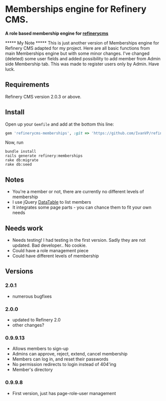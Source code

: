 # Memberships engine for Refinery CMS.

__A role based membership engine for [refinerycms](http://refinerycms.com)__

***** My Note *****
This is just another version of Memberships engine for Refinery CMS adapted for my project.
Here are all basic functions from main Memberships engine but with some minor changes. 
I've changed (deleted) some user fields and added possibility to add member from Admin side Membership tab.
This was made to register users only by Admin.
Have luck.


## Requirements

Refinery CMS version 2.0.3 or above.

## Install

Open up your ``Gemfile`` and add at the bottom this line:

```ruby
gem 'refinerycms-memberships', :git => 'https://github.com/IvanVP/refinerycms_membership.git', :branch => 'master'
```

Now, run 

    bundle install
    rails generate refinery:memberships
    rake db:migrate
    rake db:seed


## Notes

* You're a member or not, there are currently no different levels of membership
* I use jQuery [DataTable](http://www.datatables.net/index) to list members
* It integrates some page parts - you can chance them to fit your own needs

## Needs work

* Needs testing!  I had testing in the first version.  Sadly they are not updated.  Bad developer.. No cookie.
* Could have a role management piece
* Could have different levels of membership

## Versions

### 2.0.1
* numerous bugfixes

### 2.0.0
* updated to Refinery 2.0
* other changes?

### 0.9.9.13
* Allows members to sign-up
* Admins can approve, reject, extend, cancel membership
* Members can log in, and reset their passwords
* No permission redirects to login instead of 404'ing
* Member's directory

### 0.9.9.8
* First version, just has page-role-user management
